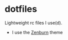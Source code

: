 # dotfiles
Lightweight rc files I use(d).

- I use the <a href="https://github.com/jnurmine/Zenburn">Zenburn</a> theme
